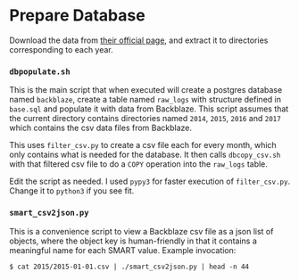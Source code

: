 # Prepare Database

Download the data from [their official page][backblaze], and extract it to
directories corresponding to each year.

[backblaze]: https://www.backblaze.com/b2/hard-drive-test-data.html

### `dbpopulate.sh`

This is the main script that when executed will create a postgres database
named `backblaze`, create a table named `raw_logs` with structure defined in
`base.sql` and populate it with data from Backblaze. This script assumes that
the current directory contains directories named `2014`, `2015`, `2016` and
`2017` which contains the csv data files from Backblaze.

This uses `filter_csv.py` to create a csv file each for every month, which only
contains what is needed for the database. It then calls `dbcopy_csv.sh` with
that filtered csv file to do a `COPY` operation into the `raw_logs` table.

Edit the script as needed. I used `pypy3` for faster execution of
`filter_csv.py`. Change it to `python3` if you see fit.

### `smart_csv2json.py`

This is a convenience script to view a Backblaze csv file as a json list of
objects, where the object key is human-friendly in that it contains a
meaningful name for each SMART value. Example invocation:

    $ cat 2015/2015-01-01.csv | ./smart_csv2json.py | head -n 44

